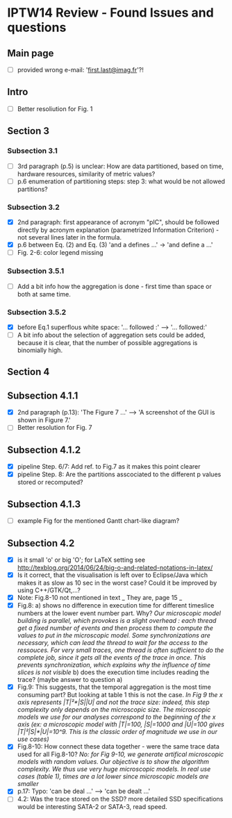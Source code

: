 # IPTW14 Review - Found Issues and questions

## Main page

- [ ] provided wrong e-mail: 'first.last@imag.fr'?!

## Intro 
- [ ] Better resoliution for Fig. 1

## Section 3

### Subsection 3.1

- [ ] 3rd paragraph (p.5) is unclear: How are data partitioned, based on time, hardware resources, similarity of metric values?
- [ ] p.6 enumeration of partitioning steps: step 3: what would be not allowed partitions?

### Subsection 3.2

- [X] 2nd paragraph: first appearance of acronym "pIC", should be followed directly by acronym explanation (parametrized Information Criterion) - not several lines later in the formula.
- [X] p.6 between Eq. (2) and Eq. (3) 'and a defines ...' -> 'and define a ...'
- [ ] Fig. 2-6: color legend missing

### Subsection 3.5.1

- [ ] Add a bit info how the aggregation is done - first time than space or both at same time.

### Subsection 3.5.2

- [X] before Eq.1 superflous white space: '... followed :' --> '... followed:'
- [ ] A bit info about the selection of aggregation sets could be added, because it is clear, that the number of possible aggregations is binomially high.

## Section 4

## Subsection 4.1.1

- [X] 2nd paragraph (p.13): 'The Figure 7 ...' --> 'A screenshot of the GUI is shown in Figure 7.'
- [ ] Better resolution for Fig. 7 

## Subsection 4.1.2

- [X] pipeline Step. 6/7: Add ref. to Fig.7 as it makes this point clearer
- [X] pipeline Step. 8: Are the partitions asscociated to the different p values stored or recomputed?

## Subsection 4.1.3

- [ ] example Fig for the mentioned Gantt chart-like diagram?

## Subsection 4.2

- [X] is it small 'o' or big 'O'; for LaTeX setting see http://texblog.org/2014/06/24/big-o-and-related-notations-in-latex/
- [X] Is it correct, that the visualisation is left over to Eclipse/Java which makes it as slow as 10 sec in the worst case? Could it be improved by using C++/GTK/Qt,...?
- [X] Note: Fig.8-10 not mentioned in text
_ They are, page 15 _
- [X] Fig.8:
  a) shows no difference in execution time for different timeslice numbers at the lower event number part. Why?
_Our microscopic model building is parallel, which provokes is a slight overhead : each thread get a fixed number of events and then process them to compute the values to put in the microscopic model. Some synchronizations are necessary, which can lead the thread to wait for the access to the ressouces. For very small traces, one thread is often sufficient to do the complete job, since it gets all the events of the trace in once. This prevents synchronization, which explains why the influence of time slices is not visible_
  b) does the execution time includes reading the trace? (maybe answer to question a)
- [X] Fig.9: This suggests, that the temporal aggregation is the most time consuming part? But looking at table 1 this is not the case. _In Fig 9 the x axis represents |T|²*|S|*|U| and not the trace size: indeed, this step complexity only depends on the microscopic size. The microscopic models we use for our analyses correspond to the beginning of the x axis (ex: a microscopic model with |T|=100, |S|=1000 and |U|=100 gives |T|²*|S|*|U|=10^9. This is the classic order of magnitude we use in our use cases)_
- [X] Fig.8-10: How connect these data together - were the same trace data used for all Fig.8-10?
_No: for Fig 9-10, we generate artifical microscopic models with random values. Our objective is to show the algorithm complexity. We thus use very huge microscopic models. In real use cases (table 1), times are a lot lower since microscopic models are smaller_
- [X] p.17: Typo: 'can be deal ...' --> 'can be dealt ...'
- [ ] 4.2: Was the trace stored on the SSD? more detailed SSD specifications would be interesting SATA-2 or SATA-3, read speed.
